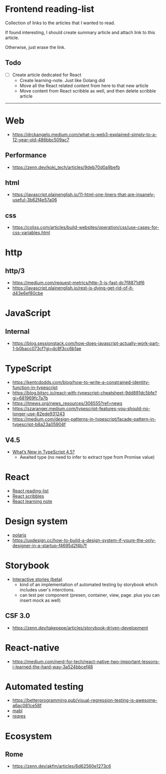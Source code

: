 <!--
{
  "type": "reading-list",
  "tags": ["web", "frontend", "react"]
}
-->
# Frontend reading-list
Collection of links to the articles that I wanted to read.

If found interesting, I should create summary article and attach link to this article.

Otherwise, just erase the link.

## Todo
- [ ] Create article dedicated for React
    - Create learning-note. Just like Golang did
    - Move all the React related content from here to that new article
    - Move content from React scribble as well, and then delete scribble article

---

# Web
- https://drckangelo.medium.com/what-is-web3-explained-simply-to-a-12-year-old-486bbc509ac7

## Performance
- https://zenn.dev/koki_tech/articles/9deb70d0a9befb

## html
- https://javascript.plainenglish.io/11-html-one-liners-that-are-insanely-useful-3b62f4e57a06


## css
- https://coliss.com/articles/build-websites/operation/css/use-cases-for-css-variables.html


# http
## http/3
- https://medium.com/request-metrics/http-3-is-fast-dc7f8871df6
- https://javascript.plainenglish.io/rest-is-dying-get-rid-of-it-d43e6ef80cbe


# JavaScript
## Internal
- https://blog.sessionstack.com/how-does-javascript-actually-work-part-1-b0bacc073cf?gi=dc8f3cc6b1ae


# TypeScript
- https://kentcdodds.com/blog/how-to-write-a-constrained-identity-function-in-typescript
- https://blog.bitsrc.io/react-with-typescript-cheatsheet-9dd891dc5bfe?gi=681969fc7a7b
- https://itnews.org/news_resources/306555?ref=news
- https://szaranger.medium.com/typescript-features-you-should-no-longer-use-82ede931243
- https://medium.com/design-patterns-in-typescript/facade-pattern-in-typescript-b8a23a05904f

## V4.5
- [What’s New in TypeScript 4.5?](https://betterprogramming.pub/whats-new-in-typescript-4-5-57d6b88b1e72)
    - Awaited type (no need to infer to extract type from Promise value)

# React
- [React reading-list](posts/20220108091152.md)
- [React scribbles](posts/20210606161250.md)
- [React learning note](posts/20220107082141.md)

# Design system
- [polaris](https://polaris.shopify.com/)
- https://uxdesign.cc/how-to-build-a-design-system-if-youre-the-only-designer-in-a-startup-f4695d2f4b7f


# Storybook
- [Interactive stories (beta)](https://storybook.js.org/blog/interactive-stories-beta/)
    - kind of an implementation of automated testing by storybook which includes user's interctions.
    - can test per component (presen, container, view, page. plus you can insert mock as well)

## CSF 3.0
- https://zenn.dev/takepepe/articles/storybook-driven-development


# React-native
- https://medium.com/nerd-for-tech/react-native-two-important-lessons-i-learned-the-hard-way-3a524bbcef48


# Automated testing
- https://betterprogramming.pub/visual-regression-testing-is-awesome-a6ac081ce58f
- [mabl](https://www.mabl.com)
- [reqres](https://reqres.in/)

# Ecosystem

## Rome
- https://zenn.dev/akfm/articles/6d62560e1273c6
